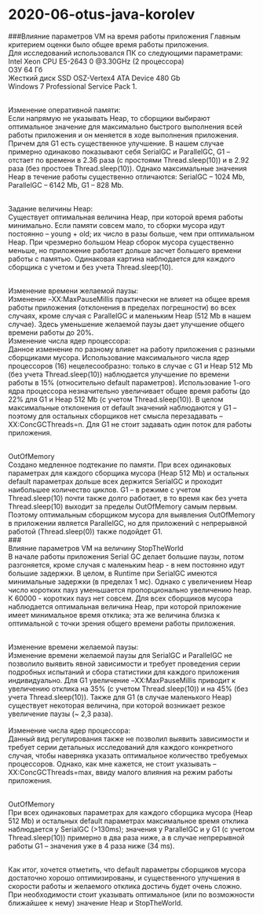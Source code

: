 # 2020-06-otus-java-korolev

###Влияние параметров VM  на время работы приложения
Главным критерием оценки было общее время работы приложения.<br>
Для исследований использовался ПК со следующими параметрами:<br>
Intel Xeon CPU E5-2643 0 @3.30GHz (2 процессора)<br>
ОЗУ 64 Гб<br>
Жесткий диск SSD OSZ-Vertex4 ATA Device 480 Gb<br>
Windows 7 Professional Service Pack 1.

<br>Изменение оперативной памяти:<br>
    Если напрямую не указывать Heap, то сборщики выбирают оптимальное значение для максимально быстрого выполнения всей работы приложения и он меняется в ходе выполнения приложения. Причем для G1 есть существенное улучшение. В нашем случае примерно одинаково показывают себя SerialGC и ParallelGC, G1 – отстает по времени в 2.36 раза (с простоями Thread.sleep(10)) и в 2.92 раза (без простоев Thread.sleep(10)). Однако максимальные значения Heap в течение работы существенно отличаются: SerialGC – 1024 Mb, ParallelGC – 6142 Mb, G1 – 828 Mb. 

<br>Задание величины Heap:<br>
Существует оптимальная величина Heap, при которой время работы минимально.
Если памяти совсем мало, то сборки мусора идут постоянно – young + old; их число в разы больше, чем при оптимальном Heap. При чрезмерно большом Heap сборок мусора существенно меньше, но приложение работает дольше засчет большего времени работы с памятью. Одинаковая картина наблюдается для каждого сборщика с учетом и без учета Thread.sleep(10).

<br>Изменение времени желаемой паузы:<br>
Изменение –XX:MaxPauseMillis практически не влияет на общее время работы приложения (отклонения в пределах погрешности) во всех случаях, кроме случая с ParallelGC и маленьким Heap (512 Mb в нашем случае). Здесь уменьшение желаемой паузы дает улучшение общего времени работы до 20%.
<br>Изменение числа ядер процессора:<br>
Данное изменение по разному влияет на работу приложения с разными сборщиками мусора. Использование максимального числа ядер процессоров (16) нецелесообразно: только в случае с G1 и Heap 512 Mb (без учета Thread.sleep(10)) наблюдается улучшение по времени работы в 15% (относительно default параметров).
Использование 1-ого ядра процессора незначительно увеличивает общее время работы (до 22% для G1 и Heap 512 Mb (с учетом Thread.sleep(10)).
В целом максимальные отклонения от default значений наблюдаются у G1 – поэтому для остальных сборщиков нет смысла перезадавать –XX:ConcGCThreads=n. Для G1 не стоит задавать один поток для работы приложения.

<br>OutOfMemory<br>
Создано медленное подтекание по памяти. При всех одинаковых параметрах для каждого сборщика мусора (Heap 512 Mb) и остальных default параметрах дольше всех держится SerialGC и проходит наибольшее количество циклов. G1 – в режиме с учетом Thread.sleep(10) почти также долго работает, в то время как без учета Thread.sleep(10) выходит за пределы OutOfMemory самым первым. Поэтому оптимальным сборщиком мусора для выявления OutOfMemory в приложении является ParallelGC, но для приложений с непрерывной работой (Thread.sleep(0)) также подойдет G1.
<br>
###<br>Влияние параметров VM  на величину StopTheWorld<br>
В начале работы приложения Serial GC делает большие паузы, потом разгоняется, кроме случая с маленьким heap - в нем постоянно идут большие задержки. В целом, в Runtime при SerialGC имеются минимальные задержки (в пределах 1 мс). Однако с увеличением Heap число коротких пауз уменьшается пропорционально увеличению heap. К 60000 - коротких пауз нет совсем.
Для всех сборщиков мусора наблюдается оптимальная величина Heap, при которой приложение имеет минимальное время отклика; эта же величина  близка к оптимальной с точки зрения общего времени работы приложения.

<br>
Изменение времени желаемой паузы:<br>
Изменение времени желаемой паузы для SerialGC и ParallelGC не  позволило выявить явной зависимости и требует проведения серии подробных испытаний и сбора статистики для каждого приложения индивидуально.
Для G1  увеличение –XX:MaxPauseMillis приводит к увеличению отклика на 35% (с учетом Thread.sleep(10)) и на 45% (без учета Thread.sleep(10)).
Также для G1 (в случае маленького Heap) существует некоторая величина, при которой возникает резкое увеличение паузы (~ 2,3 раза).
<br>
<br> Изменение числа ядер процессора:<br>
Данный вид регулирования также не позволил выявить зависимости и требует серии детальных исследований для каждого конкретного случая, чтобы наверняка указать оптимальное количество требуемых процессоров. Однако, как мне кажется, не стоит указывать –XX:ConcGCThreads=max, ввиду малого влияния на режим работы приложения.

<br>OutOfMemory<br>
При всех одинаковых параметрах для каждого сборщика мусора (Heap 512 Mb) и остальных default параметрах максимальное время отклика наблюдается у SerialGC (>130ms); значения у ParallelGC  и у G1 (с учетом Thread.sleep(10)) примерно в два раза ниже, а в случае непрерывной работы G1 – значения уже в 4 раза ниже (34 ms).

<br>
Как итог, хочется отметить, что default параметры сборщиков мусора достаточно хорошо оптимизированы, и существенного улучшения в скорости работы и желаемого отклика достичь будет очень сложно. При необходимости стоит указывать оптимальное (или по возможности ближайшее к нему) значение Heap и StopTheWorld.